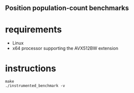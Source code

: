 
## Position population-count benchmarks

# requirements

- Linux
- x64 processor supporting the AVX512BW extension

# instructions

```
make
./instrumented_benchmark -v
```

